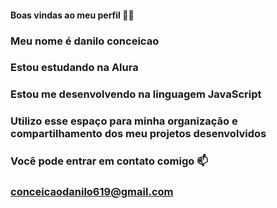 #### Boas vindas ao meu perfil 💙💙
### Meu nome é danilo conceicao
### Estou estudando na Alura
### Estou me desenvolvendo na linguagem JavaScript
### Utilizo esse espaço para minha organização e compartilhamento dos meu projetos desenvolvidos
### Você pode entrar em contato comigo 📫
### conceicaodanilo619@gmail.com
